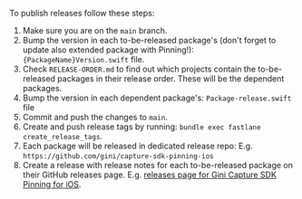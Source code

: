 To publish releases follow these steps:
1. Make sure you are on the `main` branch.
2. Bump the version in each to-be-released package's (don't forget to update also extended package with Pinning!):
    `{PackageName}Version.swift` file.
3. Check `RELEASE-ORDER.md` to find out which projects contain the to-be-released packages in their release order.
   These will be the dependent packages.
4. Bump the version in each dependent package's:
    `Package-release.swift` file
5. Commit and push the changes to `main`.
6. Create and push release tags by running: `bundle exec fastlane create_release_tags`.
7. Each package will be released in dedicated release repo: 
    E.g. `https://github.com/gini/capture-sdk-pinning-ios`
8. Create a release with release notes for each to-be-released package on their GitHub releases page.
    E.g. [releases page for Gini Capture SDK Pinning for iOS](https://github.com/gini/capture-sdk-pinning-ios/releases).
